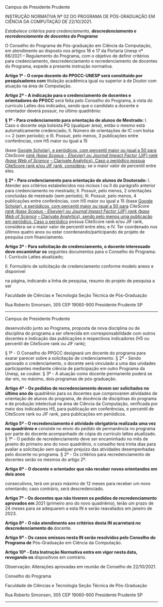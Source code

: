Campus de Presidente Prudente

INSTRUÇÃO NORMATIVA Nº 02 DO PROGRAMA DE PÓS-GRADUAÇÃO EM
CIÊNCIA DA COMPUTAÇÃO DE 22/10/2021.

_Estabelece critérios para credenciamento,_
**_descredenciamento e recredenciamento_**
**_de docentes do Programa_**

O Conselho do Programa de Pós-graduação em Ciência da Computação, em atendimento
ao disposto nos artigos 16 e 17 da Portaria Unesp nº 66/2021 – Regulamento do
Programa, com o objetivo de definir critérios para credenciamento, descredenciamento e
recredenciamento de docentes do Programa, expede a presente instrução normativa.

**Artigo 1º - O corpo docente do PPGCC-UNESP será constituído por pesquisadores com**
titulação acadêmica igual ou superior à de Doutor com atuação na área de Computação.

**Artigo 2º - A indicação para o credenciamento de docentes e orientadores do PPGCC**
será feita pelo Conselho do Programa, à vista do currículo Lattes dos indicados, sendo
que o candidato a docente e orientador deverá possuir, no último quadriênio:

**§ 1º - Para credenciamento para orientação de alunos de Mestrado:**
I. Caso o docente seja bolsista PQ (qualquer área), então o mesmo está automaticamente
credenciado;
II. Número de orientações de IC com bolsa >= 2 (sem período); e
III. Possuir, pelo menos, 3 publicações entre conferências, com H5 maior ou igual a 15

(base [Google Scholar), e periódicos, com percentil maior ou igual a 50 para](https://scholar.google.com/citations?view_op=top_venues) _CiteScore_
_[rank (base Scopus - Elsevier) ou Journal Impact Factor (JIF) rank (base Web of Science](https://www.scopus.com/sources.uri)_
[– Clarivate Analytics). Caso o periódico possua CiteScore rank e/ou JIF rank, considera-](https://jcr-clarivate.ez87.periodicos.capes.gov.br/jcr/home)
se o maior valor de percentil entre eles.

**§ 2º - Para credenciamento para orientação de alunos de Doutorado:**
I. Atender aos critérios estabelecidos nos incisos I ou II do parágrafo anterior para
credenciamento no mestrado;
II. Possuir, pelo menos, 2 orientações concluídas de mestrado (sem período);
III. Possuir, pelo menos, 4 publicações entre conferências, com H5 maior ou igual a 15
(base [Google Scholar), e periódicos, com percentil maior ou igual a 50 para](https://scholar.google.com/citations?view_op=top_venues) _CiteScore_
_[rank (base Scopus - Elsevier) ou Journal Impact Factor (JIF) rank (base Web of Science](https://www.scopus.com/sources.uri)_
[– Clarivate Analytics), sendo pelo menos uma publicação em periódico. Caso o periódico](https://jcr-clarivate.ez87.periodicos.capes.gov.br/jcr/home)
possua CiteScore rank e/ou JIF rank, considera-se o maior valor de percentil entre eles; e
IV. Ter coordenado nos últimos quatro anos ou estar coordenando/participando de projeto
de pesquisa com financiamento.

**Artigo 3º - Para solicitação do credenciamento, o docente interessado deve encaminhar os**
seguintes documentos para o Conselho do Programa:
I. Currículo Lattes atualizado;

II. Formulário de solicitação de credenciamento conforme modelo anexo e disponível

na página, indicando a linha de pesquisa, resumo do projeto de pesquisa a ser

Faculdade de Ciências e Tecnologia
Seção Técnica de Pós-Graduação

Rua Roberto Simonsen, 305 CEP 19060-900 Presidente Prudente SP


-----

Campus de Presidente Prudente

desenvolvido junto ao Programa, proposta de nova disciplina ou de disciplina do
programa a ser oferecida em corresponsabilidade com outros docentes e indicação das
publicações e respectivos indicadores (H5 ou percentil de CiteScore rank ou JIF rank);

§ 1º - O Conselho do PPGCC designará um docente do programa para exarar parecer
sobre a solicitação de credenciamento.
§ 2º - Sendo aprovado o credenciamento, o docente será vinculado a uma das unidades
participantes mediante ciência de participação em outro Programa da Unesp, se couber.
§ 3º - A atuação como docente permanente poderá se dar em, no máximo, dois
programas de pós-graduação.

**Artigo 4º - Os pedidos de recredenciamento devem ser solicitados no último ano do**
quadriênio para os docentes que comprovarem atividades de orientação de alunos do
programa, de docência de disciplinas do programa e de produção intelectual na área de
Ciência da Computação, verificada por meio dos indicadores H5, para publicação em
conferências, e percentil de CiteScore rank ou JIF rank, para publicações em periódicos.

**Artigo 5º - O recredenciamento é atividade obrigatória realizada uma vez no quadriênio e**
consiste no envio do pedido de permanência no programa por parte do docente
acompanhado de cópia do currículo lattes atualizado.
§ 1º - O pedido de recredenciamento deve ser encaminhado no mês de janeiro do primeiro
ano do novo quadriênio, o conselho terá trinta dias para avaliar a solicitação sem qualquer
prejuízo das atividades desempenhadas pelo docente no programa.
§ 2º - Os critérios para recredenciamento de docentes serão os mesmos do artigo 2º.

**Artigo 6º - O docente e orientador que não receber novos orientandos em dois anos**

consecutivos, terá um prazo máximo de 12 meses para receber um novo orientando; caso
contrário, será descredenciado.

**Artigo 7º - Os docentes que não tiverem os pedidos de recredenciamento aprovados em**
2021 (primeiro ano do novo quadriênio), terão um prazo de 24 meses para se adequarem a
esta IN e serão reavaliados em janeiro de 2023.

**Artigo 8º - O não atendimento aos critérios desta IN acarretará no descredenciamento do**
docente.

**Artigo 9º - Os casos omissos nesta IN serão resolvidos pelo Conselho do Programa de**
Pós-Graduação em Ciência da Computação.

**Artigo 10º - Esta Instrução Normativa entra em vigor nesta data, revogando os**
dispositivos em contrário.

Observação: Alterações aprovadas em reunião de Conselho de 22/10/2021.

Conselho do Programa

Faculdade de Ciências e Tecnologia
Seção Técnica de Pós-Graduação

Rua Roberto Simonsen, 305 CEP 19060-900 Presidente Prudente SP


-----

